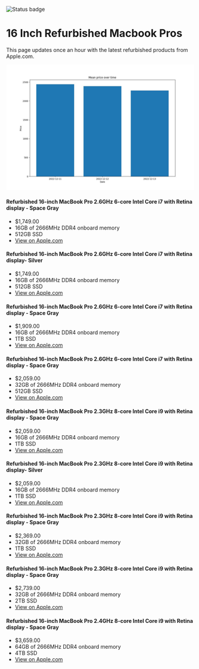 


![Status badge](https://github.com/seanbehan/apple-intel-refurbs/actions/workflows/python-app.yml/badge.svg)


# 16 Inch Refurbished Macbook Pros

This page updates once an hour with the latest refurbished products from Apple.com. 

![Prices over time](prices.jpg?raw=true "Prices")


#### Refurbished 16-inch MacBook Pro 2.6GHz 6-core Intel Core i7 with Retina display - Space Gray
- $1,749.00
- 16GB of 2666MHz DDR4 onboard memory
- 512GB SSD
- [View on Apple.com](https://apple.com/shop/product/FVVJ2LL/A/refurbished-16-inch-macbook-pro-26ghz-6-core-intel-core-i7-with-retina-display-space-gray?fnode=9a67cb7f8686af33c4675ca52cfd309a28937862485caddaf612bf8e394336ed9bd601b63668bb6dad4687808627f2ec0368215c4b1a1b8bf7e5c7eb74f6e7ec5177441991912797bf3e485d386c83c4)
    
#### Refurbished 16-inch MacBook Pro 2.6GHz 6-core Intel Core i7 with Retina display- Silver
- $1,749.00
- 16GB of 2666MHz DDR4 onboard memory
- 512GB SSD
- [View on Apple.com](https://apple.com/shop/product/FVVL2LL/A/refurbished-16-inch-macbook-pro-26ghz-6-core-intel-core-i7-with-retina-display-silver?fnode=9a67cb7f8686af33c4675ca52cfd309a28937862485caddaf612bf8e394336ed9bd601b63668bb6dad4687808627f2ec0368215c4b1a1b8bf7e5c7eb74f6e7ec5177441991912797bf3e485d386c83c4)
    
#### Refurbished 16-inch MacBook Pro 2.6GHz 6-core Intel Core i7 with Retina display - Space Gray
- $1,909.00
- 16GB of 2666MHz DDR4 onboard memory
- 1TB SSD
- [View on Apple.com](https://apple.com/shop/product/G0XZ0LL/A/refurbished-16-inch-macbook-pro-26ghz-6-core-intel-core-i7-with-retina-display-space-gray?fnode=9a67cb7f8686af33c4675ca52cfd309a28937862485caddaf612bf8e394336ed9bd601b63668bb6dad4687808627f2ec0368215c4b1a1b8bf7e5c7eb74f6e7ec5177441991912797bf3e485d386c83c4)
    
#### Refurbished 16-inch MacBook Pro 2.6GHz 6-core Intel Core i7 with Retina display - Space Gray
- $2,059.00
- 32GB of 2666MHz DDR4 onboard memory
- 512GB SSD
- [View on Apple.com](https://apple.com/shop/product/G0XZ9LL/A/refurbished-16-inch-macbook-pro-26ghz-6-core-intel-core-i7-with-retina-display-space-gray?fnode=9a67cb7f8686af33c4675ca52cfd309a28937862485caddaf612bf8e394336ed9bd601b63668bb6dad4687808627f2ec0368215c4b1a1b8bf7e5c7eb74f6e7ec5177441991912797bf3e485d386c83c4)
    
#### Refurbished 16-inch MacBook Pro 2.3GHz 8-core Intel Core i9 with Retina display - Space Gray
- $2,059.00
- 16GB of 2666MHz DDR4 onboard memory
- 1TB SSD
- [View on Apple.com](https://apple.com/shop/product/FVVK2LL/A/refurbished-16-inch-macbook-pro-23ghz-8-core-intel-core-i9-with-retina-display-space-gray?fnode=9a67cb7f8686af33c4675ca52cfd309a28937862485caddaf612bf8e394336ed9bd601b63668bb6dad4687808627f2ec0368215c4b1a1b8bf7e5c7eb74f6e7ec5177441991912797bf3e485d386c83c4)
    
#### Refurbished 16-inch MacBook Pro 2.3GHz 8-core Intel Core i9 with Retina display- Silver
- $2,059.00
- 16GB of 2666MHz DDR4 onboard memory
- 1TB SSD
- [View on Apple.com](https://apple.com/shop/product/FVVM2LL/A/refurbished-16-inch-macbook-pro-23ghz-8-core-intel-core-i9-with-retina-display-silver?fnode=9a67cb7f8686af33c4675ca52cfd309a28937862485caddaf612bf8e394336ed9bd601b63668bb6dad4687808627f2ec0368215c4b1a1b8bf7e5c7eb74f6e7ec5177441991912797bf3e485d386c83c4)
    
#### Refurbished 16-inch MacBook Pro 2.3GHz 8-core Intel Core i9 with Retina display - Space Gray
- $2,369.00
- 32GB of 2666MHz DDR4 onboard memory
- 1TB SSD
- [View on Apple.com](https://apple.com/shop/product/G0Y07LL/A/refurbished-16-inch-macbook-pro-23ghz-8-core-intel-core-i9-with-retina-display-space-gray?fnode=9a67cb7f8686af33c4675ca52cfd309a28937862485caddaf612bf8e394336ed9bd601b63668bb6dad4687808627f2ec0368215c4b1a1b8bf7e5c7eb74f6e7ec5177441991912797bf3e485d386c83c4)
    
#### Refurbished 16-inch MacBook Pro 2.3GHz 8-core Intel Core i9 with Retina display - Space Gray
- $2,739.00
- 32GB of 2666MHz DDR4 onboard memory
- 2TB SSD
- [View on Apple.com](https://apple.com/shop/product/G0Y0CLL/A/refurbished-16-inch-macbook-pro-23ghz-8-core-intel-core-i9-with-retina-display-space-gray?fnode=9a67cb7f8686af33c4675ca52cfd309a28937862485caddaf612bf8e394336ed9bd601b63668bb6dad4687808627f2ec0368215c4b1a1b8bf7e5c7eb74f6e7ec5177441991912797bf3e485d386c83c4)
    
#### Refurbished 16-inch MacBook Pro 2.4GHz 8-core Intel Core i9 with Retina display - Space Gray
- $3,659.00
- 64GB of 2666MHz DDR4 onboard memory
- 4TB SSD
- [View on Apple.com](https://apple.com/shop/product/G0ZNBLL/A/refurbished-16-inch-macbook-pro-24ghz-8-core-intel-core-i9-with-retina-display-space-gray?fnode=9a67cb7f8686af33c4675ca52cfd309a28937862485caddaf612bf8e394336ed9bd601b63668bb6dad4687808627f2ec0368215c4b1a1b8bf7e5c7eb74f6e7ec5177441991912797bf3e485d386c83c4)
    